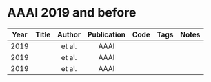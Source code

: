 # AAAI 2019 and before

| Year |            Title            |   Author   | Publication |        Code         | Tags | Notes |
|:----:|:---------------------------:|:----------:|:-----------:|:-------------------:|:----:|:-----:|
| 2019 |                             |   et al.   |    AAAI     |                     |      |       |
| 2019 |                             |   et al.   |    AAAI     |                     |      |       |
| 2019 |                             |   et al.   |    AAAI     |                     |      |       |
